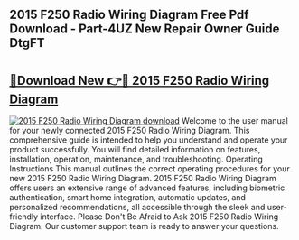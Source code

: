 ## 2015 F250 Radio Wiring Diagram Free Pdf Download - Part-4UZ New Repair Owner Guide DtgFT

# <h2><a href="http://dfo19k.blite.top/?on=2015+F250+Radio+Wiring+Diagram">🔗Download New 👉🔴 2015 F250 Radio Wiring Diagram</a></h2>

[![2015 F250 Radio Wiring Diagram download](https://i.imgur.com/lujVjoI.png)](http://dfo19k.blite.top/?on=2015+F250+Radio+Wiring+Diagram)
Welcome to the user manual for your newly connected 2015 F250 Radio Wiring Diagram. This comprehensive guide is intended to help you understand and operate your product successfully. You will find detailed information on features, installation, operation, maintenance, and troubleshooting. Operating Instructions This manual outlines the correct operating procedures for your new 2015 F250 Radio Wiring Diagram. 2015 F250 Radio Wiring Diagram offers users an extensive range of advanced features, including biometric authentication, smart home integration, automatic updates, and personalized recommendations, all accessible through the sleek and user-friendly interface. Please Don't Be Afraid to Ask 2015 F250 Radio Wiring Diagram. Our customer support team is ready to answer your questions.
